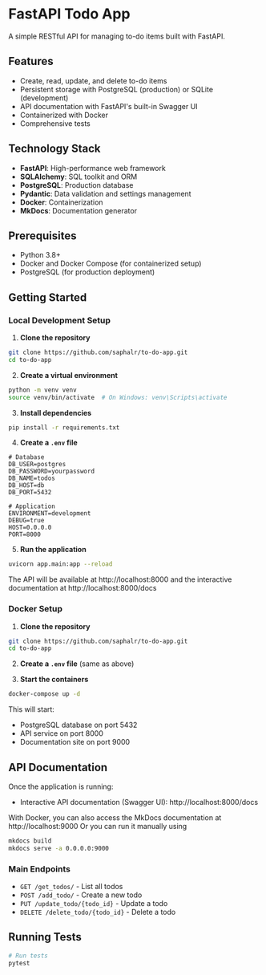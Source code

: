 # FastAPI Todo App

A simple RESTful API for managing to-do items built with FastAPI.

## Features

- Create, read, update, and delete to-do items
- Persistent storage with PostgreSQL (production) or SQLite (development)
- API documentation with FastAPI's built-in Swagger UI
- Containerized with Docker
- Comprehensive tests

## Technology Stack

- **FastAPI**: High-performance web framework
- **SQLAlchemy**: SQL toolkit and ORM
- **PostgreSQL**: Production database
- **Pydantic**: Data validation and settings management
- **Docker**: Containerization
- **MkDocs**: Documentation generator

## Prerequisites

- Python 3.8+
- Docker and Docker Compose (for containerized setup)
- PostgreSQL (for production deployment)

## Getting Started

### Local Development Setup

1. **Clone the repository**

```bash
git clone https://github.com/saphalr/to-do-app.git
cd to-do-app
```

2. **Create a virtual environment**

```bash
python -m venv venv
source venv/bin/activate  # On Windows: venv\Scripts\activate
```

3. **Install dependencies**

```bash
pip install -r requirements.txt
```

4. **Create a `.env` file**

```
# Database
DB_USER=postgres
DB_PASSWORD=yourpassword
DB_NAME=todos
DB_HOST=db
DB_PORT=5432

# Application
ENVIRONMENT=development
DEBUG=true
HOST=0.0.0.0
PORT=8000
```

5. **Run the application**

```bash
uvicorn app.main:app --reload
```

The API will be available at http://localhost:8000 and the interactive documentation at http://localhost:8000/docs

### Docker Setup

1. **Clone the repository**

```bash
git clone https://github.com/saphalr/to-do-app.git
cd to-do-app
```

2. **Create a `.env` file** (same as above)

3. **Start the containers**

```bash
docker-compose up -d
```

This will start:

- PostgreSQL database on port 5432
- API service on port 8000
- Documentation site on port 9000


## API Documentation

Once the application is running:

- Interactive API documentation (Swagger UI): http://localhost:8000/docs

With Docker, you can also access the MkDocs documentation at http://localhost:9000
Or you can run it manually using
```bash
mkdocs build
mkdocs serve -a 0.0.0.0:9000
```

### Main Endpoints

- `GET /get_todos/` - List all todos
- `POST /add_todo/` - Create a new todo
- `PUT /update_todo/{todo_id}` - Update a todo
- `DELETE /delete_todo/{todo_id}` - Delete a todo

## Running Tests

```bash
# Run tests
pytest

```
